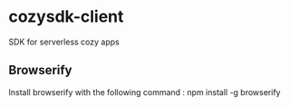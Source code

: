 # cozysdk-client
SDK for serverless cozy apps

## Browserify

Install browserify with the following command : 
	npm install -g browserify